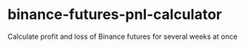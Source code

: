 # binance-futures-pnl-calculator
Calculate profit and loss of Binance futures for several weeks at once
